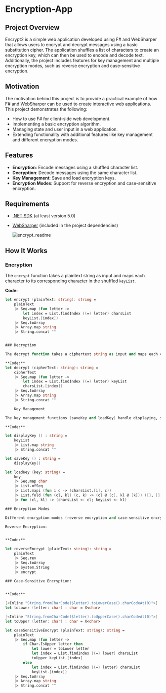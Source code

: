 # Encryption-App

## Project Overview

Encrypt2 is a simple web application developed using F# and WebSharper that allows users to encrypt and decrypt messages using a basic substitution cipher. The application shuffles a list of characters to create an encryption key, which can then be used to encode and decode text. Additionally, the project includes features for key management and multiple encryption modes, such as reverse encryption and case-sensitive encryption.

## Motivation

The motivation behind this project is to provide a practical example of how F# and WebSharper can be used to create interactive web applications. This project demonstrates the following:

- How to use F# for client-side web development.
- Implementing a basic encryption algorithm.
- Managing state and user input in a web application.
- Extending functionality with additional features like key management and different encryption modes.

## Features

- **Encryption**: Encode messages using a shuffled character list.
- **Decryption**: Decode messages using the same character list.
- **Key Management**: Save and load encryption keys.
- **Encryption Modes**: Support for reverse encryption and case-sensitive encryption.

## Requirements

- [.NET SDK](https://dotnet.microsoft.com/download) (at least version 5.0)
- [WebSharper](https://websharper.com/) (included in the project dependencies)


  ![encrypt_readme](https://github.com/foritesz/Encryption-App/assets/144954656/83a77052-322b-4b4d-bdc4-3c52d62d0eec)

## How It Works

### Encryption

The `encrypt` function takes a plaintext string as input and maps each character to its corresponding character in the shuffled `keyList`.

**Code:**
```fsharp
let encrypt (plainText: string): string =
    plainText
    |> Seq.map (fun letter ->
        let index = List.findIndex ((=) letter) charsList
        keyList.[index])
    |> Seq.toArray
    |> Array.map string
    |> String.concat ""


### Decryption

The decrypt function takes a ciphertext string as input and maps each character to its corresponding character in the original charsList.

**Code:**
let decrypt (cipherText: string): string =
    cipherText
    |> Seq.map (fun letter ->
        let index = List.findIndex ((=) letter) keyList
        charsList.[index])
    |> Seq.toArray
    |> Array.map string
    |> String.concat ""

    Key Management

The key management functions (saveKey and loadKey) handle displaying, saving, and loading the encryption key.

**Code:**

let displayKey () : string =
    keyList
    |> List.map string
    |> String.concat ""

let saveKey () : string =
    displayKey()

let loadKey (key: string) =
    key
    |> Seq.map char
    |> List.ofSeq
    |> List.mapi (fun i c -> (charsList.[i], c))
    |> List.fold (fun (cl, kl) (c, k) -> (cl @ [c], kl @ [k])) ([], [])
    |> fun (cl, kl) -> (charsList <- cl; keyList <- kl)

### Encryption Modes

Different encryption modes (reverse encryption and case-sensitive encryption) provide alternative ways to encrypt the plaintext.

Reverse Encryption:


**Code:**

let reverseEncrypt (plainText: string): string =
    plainText
    |> Seq.rev
    |> Seq.toArray
    |> System.String
    |> encrypt

### Case-Sensitive Encryption:


**Code:**

[<Inline "String.fromCharCode($letter).toLowerCase().charCodeAt(0)">]
let toLower (letter: char) : char = X<char>

[<Inline "String.fromCharCode($letter).toUpperCase().charCodeAt(0)">]
let toUpper (letter: char) : char = X<char>

let caseSensitiveEncrypt (plainText: string): string =
    plainText
    |> Seq.map (fun letter ->
        if Char.IsUpper letter then
            let lower = toLower letter
            let index = List.findIndex ((=) lower) charsList
            toUpper keyList.[index]
        else
            let index = List.findIndex ((=) letter) charsList
            keyList.[index])
    |> Seq.toArray
    |> Array.map string
    |> String.concat ""
